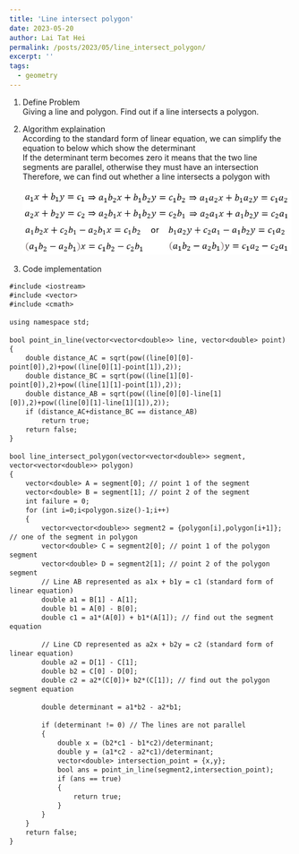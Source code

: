 ```yaml
---
title: 'Line intersect polygon'
date: 2023-05-20
author: Lai Tat Hei
permalink: /posts/2023/05/line_intersect_polygon/
excerpt: ''
tags:
  - geometry
---
```


1. Define Problem<br/>
Giving a line and polygon. Find out if a line intersects a polygon.

2. Algorithm explaination<br/>
According to the standard form of linear equation, we can simplify the equation to below which show the determinant<br/>
If the determinant term becomes zero it means that the two line segments are parallel, otherwise they must have an intersection<br/>
Therefore, we can find out whether a line intersects a polygon with<br/>
<br/><img src='/images/Line_intersect_polygon_algo.jpg'><br/>

3. Code implementation<br/>

```
#include <iostream>
#include <vector>
#include <cmath>

using namespace std;

bool point_in_line(vector<vector<double>> line, vector<double> point)
{
    double distance_AC = sqrt(pow((line[0][0]-point[0]),2)+pow((line[0][1]-point[1]),2));
    double distance_BC = sqrt(pow((line[1][0]-point[0]),2)+pow((line[1][1]-point[1]),2));
    double distance_AB = sqrt(pow((line[0][0]-line[1][0]),2)+pow((line[0][1]-line[1][1]),2));
    if (distance_AC+distance_BC == distance_AB)
        return true;
    return false;
}

bool line_intersect_polygon(vector<vector<double>> segment, vector<vector<double>> polygon) 
{
    vector<double> A = segment[0]; // point 1 of the segment
    vector<double> B = segment[1]; // point 2 of the segment
    int failure = 0;
    for (int i=0;i<polygon.size()-1;i++)
    {
        vector<vector<double>> segment2 = {polygon[i],polygon[i+1]}; // one of the segment in polygon
        vector<double> C = segment2[0]; // point 1 of the polygon segment
        vector<double> D = segment2[1]; // point 2 of the polygon segment
        // Line AB represented as a1x + b1y = c1 (standard form of linear equation)
        double a1 = B[1] - A[1];
        double b1 = A[0] - B[0];
        double c1 = a1*(A[0]) + b1*(A[1]); // find out the segment equation

        // Line CD represented as a2x + b2y = c2 (standard form of linear equation)
        double a2 = D[1] - C[1];
        double b2 = C[0] - D[0];
        double c2 = a2*(C[0])+ b2*(C[1]); // find out the polygon segment equation

        double determinant = a1*b2 - a2*b1;

        if (determinant != 0) // The lines are not parallel
        {
            double x = (b2*c1 - b1*c2)/determinant;
            double y = (a1*c2 - a2*c1)/determinant;
            vector<double> intersection_point = {x,y};
            bool ans = point_in_line(segment2,intersection_point);
            if (ans == true)
            {
                return true;
            }
        }
    }
    return false;
}
```
